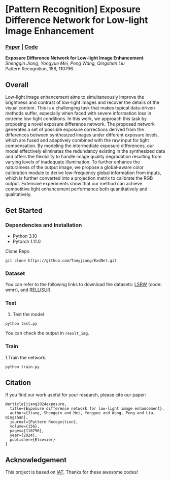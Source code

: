 # [Pattern Recognition] Exposure Difference Network for Low-light Image Enhancement
### [Paper]() | [Code](https://github.com/Tanyjiang/ExdNet)

**Exposure Difference Network for Low-light Image Enhancement**
<br>_Shengqin Jiang, Yongyue Mei, Peng Wang, Qingshan Liu_<br>
Pattern Recognition, 156, 110796.

## Overall

Low-light image enhancement aims to simultaneously improve the brightness and contrast of low-light images and recover the details of the visual content. This is a challenging task that makes typical data-driven methods suffer, especially when faced with severe information loss in extreme low-light conditions. In this work, we approach this task by proposing a novel exposure difference network. The proposed network generates a set of possible exposure corrections derived from the differences between synthesized images under different exposure levels, which are fused and adaptively combined with the raw input for light compensation. By modeling the intermediate exposure differences, our model effectively eliminates the redundancy existing in the synthesized data and offers the flexibility to handle image quality degradation resulting from varying levels of inadequate illumination. To further enhance the naturalness of the output image, we propose a global-aware color calibration module to derive low-frequency global information from inputs, which is further converted into a projection matrix to calibrate the RGB output. Extensive experiments show that our method can achieve competitive light enhancement performance both quantitatively and qualitatively.

## Get Started
### Dependencies and Installation
- Python 3.10
- Pytorch 1.11.0

Clone Repo
```
git clone https://github.com/Tanyjiang/ExdNet.git
```


### Dataset
You can refer to the following links to download the datasets:
[LSRW](https://pan.baidu.com/s/1XHWQAS0ZNrnCyZ-bq7MKvA) (code: wmrr), and
[RELLISUR](https://zenodo.org/records/5234969).

### Test

1. Test the model


```bash
python test.py 

```

You can check the output in `result_img`.

### Train
1.Train the network.
```bash
python train.py 
```

## Citation
If you find our work useful for your research, please cite our paper:
```
@article{jiang2024exposure,
  title={Exposure difference network for low-light image enhancement},
  author={Jiang, Shengqin and Mei, Yongyue and Wang, Peng and Liu, Qingshan},
  journal={Pattern Recognition},
  volume={156},
  pages={110796},
  year={2024},
  publisher={Elsevier}
}
```

## Acknowledgement
This project is based on [IAT](https://github.com/cuiziteng/Illumination-Adaptive-Transformer). Thanks for these awesome codes!

